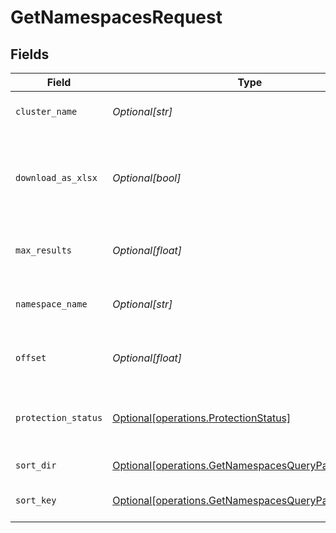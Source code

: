 # GetNamespacesRequest


## Fields

| Field                                                                                                            | Type                                                                                                             | Required                                                                                                         | Description                                                                                                      |
| ---------------------------------------------------------------------------------------------------------------- | ---------------------------------------------------------------------------------------------------------------- | ---------------------------------------------------------------------------------------------------------------- | ---------------------------------------------------------------------------------------------------------------- |
| `cluster_name`                                                                                                   | *Optional[str]*                                                                                                  | :heavy_minus_sign:                                                                                               | the cluster name to filter by                                                                                    |
| `download_as_xlsx`                                                                                               | *Optional[bool]*                                                                                                 | :heavy_minus_sign:                                                                                               | When true, the API will return an xlsx file, and pagination will be ignored                                      |
| `max_results`                                                                                                    | *Optional[float]*                                                                                                | :heavy_minus_sign:                                                                                               | The number of entries to return (pagination)                                                                     |
| `namespace_name`                                                                                                 | *Optional[str]*                                                                                                  | :heavy_minus_sign:                                                                                               | the namespace name to filter by                                                                                  |
| `offset`                                                                                                         | *Optional[float]*                                                                                                | :heavy_minus_sign:                                                                                               | Return entries from this offset (pagination)                                                                     |
| `protection_status`                                                                                              | [Optional[operations.ProtectionStatus]](../../models/operations/protectionstatus.md)                             | :heavy_minus_sign:                                                                                               | When true, the API will return only protected pods                                                               |
| `sort_dir`                                                                                                       | [Optional[operations.GetNamespacesQueryParamSortDir]](../../models/operations/getnamespacesqueryparamsortdir.md) | :heavy_minus_sign:                                                                                               | sorting direction                                                                                                |
| `sort_key`                                                                                                       | [Optional[operations.GetNamespacesQueryParamSortKey]](../../models/operations/getnamespacesqueryparamsortkey.md) | :heavy_minus_sign:                                                                                               | the namespaces sort key                                                                                          |